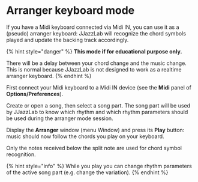 # Arranger keyboard mode

If you have a Midi keyboard connected via Midi IN, you can use it as a (pseudo) arranger keyboard: JJazzLab will recognize the chord symbols played and update the backing track accordingly.

{% hint style="danger" %}
**This mode if for educational purpose only.**

There will be a delay between your chord change and the music change. This is normal because JJazzLab is not designed to work as a realtime arranger keyboard.
{% endhint %}

First connect your Midi keyboard to a Midi IN device (see the **Midi** panel of **Options/Preferences**).

Create or open a song, then select a song part. The song part will be used by JJazzLab to know which rhythm and which rhythm parameters should be used during the arranger mode session.

Display the **Arranger** window (menu Window) and press its **Play** button: music should now follow the chords you play on your keyboard.

Only the notes received below the split note are used for chord symbol recognition.

{% hint style="info" %}
While you play you can change rhythm parameters of the active song part (e.g. change the variation).
{% endhint %}
